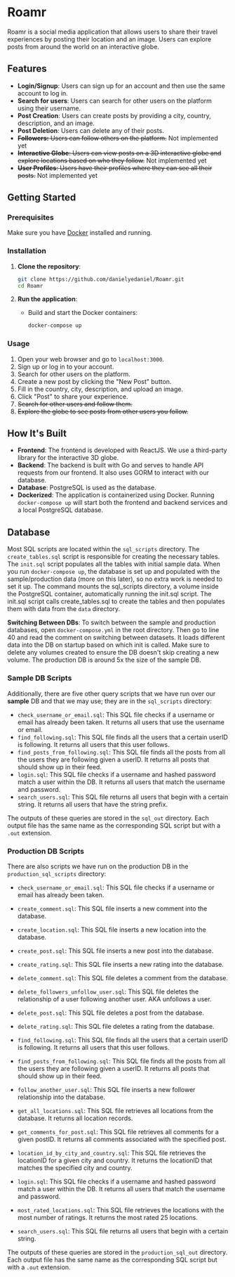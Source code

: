 # Roamr

Roamr is a social media application that allows users to share their travel experiences by posting their location and an image. Users can explore posts from around the world on an interactive globe.

## Features

- **Login/Signup**: Users can sign up for an account and then use the same account to log in.
- **Search for users**: Users can search for other users on the platform using their username.
- **Post Creation**: Users can create posts by providing a city, country, description, and an image.
- **Post Deletion**: Users can delete any of their posts.
- ~~**Followers:** Users can follow others on the platform.~~ Not implemented yet
- ~~**Interactive Globe**: Users can view posts on a 3D interactive globe and explore locations based on who they follow.~~ Not implemented yet
- ~~**User Profiles**: Users have their profiles where they can see all their posts.~~ Not implemented yet

## Getting Started

### Prerequisites

Make sure you have [Docker](https://www.docker.com/) installed and running.

### Installation

1. **Clone the repository**:

    ```sh
    git clone https://github.com/danielyedaniel/Roamr.git
    cd Roamr
    ```

2. **Run the application**:

    - Build and start the Docker containers:

        ```sh
      docker-compose up
        ```

### Usage

1. Open your web browser and go to `localhost:3000`.
2. Sign up or log in to your account.
3. Search for other users on the platform.
4. Create a new post by clicking the "New Post" button.
5. Fill in the country, city, description, and upload an image.
6. Click "Post" to share your experience.
7. ~~Search for other users and follow them.~~
8. ~~Explore the globe to see posts from other users you follow.~~

## How It's Built

- **Frontend**: The frontend is developed with ReactJS. We use a third-party library for the interactive 3D globe.
- **Backend**: The backend is built with Go and serves to handle API requests from our frontend. It also uses GORM to interact with our database.
- **Database**: PostgreSQL is used as the database.
- **Dockerized**: The application is containerized using Docker. Running `docker-compose up` will start both the frontend and backend services and a local PostgreSQL database.

## Database

Most SQL scripts are located within the `sql_scripts` directory. The `create_tables.sql` script is responsible for creating the necessary tables. The `init.sql` script populates all the tables with initial sample data. When you run `docker-compose up`, the database is set up and populated with the sample/production data (more on this later), so no extra work is needed to set it up. The command mounts the sql_scripts directory, a volume inside the PostgreSQL container, automatically running the init.sql script. The init.sql script calls create_tables.sql to create the tables and then populates them with data from the `data` directory.

**Switching Between DBs**: To switch between the sample and production databases, open `docker-compose.yml` in the root directory. Then go to line 40 and read the comment on switching between datasets. It loads different data into the DB on startup based on which init is called. Make sure to delete any volumes created to ensure the DB doesn't skip creating a new volume. The production DB is around 5x the size of the sample DB.

### Sample DB Scripts
Additionally, there are five other query scripts that we have run over our **sample** DB and that we may use; they are in the `sql_scripts` directory:

- `check_username_or_email.sql`: This SQL file checks if a username or email has already been taken. It returns all users that use the username or email.
- `find_following.sql`: This SQL file finds all the users that a certain userID is following. It returns all users that this user follows.
- `find_posts_from_following.sql`: This SQL file finds all the posts from all the users they are following given a userID. It returns all posts that should show up in their feed.
- `login.sql`: This SQL file checks if a username and hashed password match a user within the DB. It returns all users that match the username and password.
- `search_users.sql`: This SQL file returns all users that begin with a certain string. It returns all users that have the string prefix.

The outputs of these queries are stored in the `sql_out` directory. Each output file has the same name as the corresponding SQL script but with a `.out` extension.

### Production DB Scripts
There are also scripts we have run on the production DB in the `production_sql_scripts` directory:

- `check_username_or_email.sql`: This SQL file checks if a username or email has already been taken.

- `create_comment.sql`: This SQL file inserts a new comment into the database.

- `create_location.sql`: This SQL file inserts a new location into the database.

- `create_post.sql`: This SQL file inserts a new post into the database.

- `create_rating.sql`: This SQL file inserts a new rating into the database.

- `delete_comment.sql`: This SQL file deletes a comment from the database.

- `delete_followers_unfollow_user.sql`: This SQL file deletes the relationship of a user following another user. AKA unfollows a user.

- `delete_post.sql`: This SQL file deletes a post from the database.

- `delete_rating.sql`: This SQL file deletes a rating from the database.

- `find_following.sql`: This SQL file finds all the users that a certain userID is following. It returns all users that this user follows.

- `find_posts_from_following.sql`: This SQL file finds all the posts from all the users they are following given a userID. It returns all posts that should show up in their feed.

- `follow_another_user.sql`: This SQL file inserts a new follower relationship into the database.

- `get_all_locations.sql`: This SQL file retrieves all locations from the database. It returns all location records.

- `get_comments_for_post.sql`: This SQL file retrieves all comments for a given postID. It returns all comments associated with the specified post.

- `location_id_by_city_and_country.sql`: This SQL file retrieves the locationID for a given city and country. It returns the locationID that matches the specified city and country.

- `login.sql`: This SQL file checks if a username and hashed password match a user within the DB. It returns all users that match the username and password.

- `most_rated_locations.sql`: This SQL file retrieves the locations with the most number of ratings. It returns the most rated 25 locations.

- `search_users.sql`: This SQL file returns all users that begin with a certain string.

The outputs of these queries are stored in the `production_sql_out` directory. Each output file has the same name as the corresponding SQL script but with a `.out` extension.
